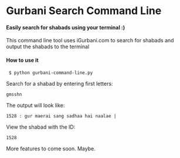 Gurbani Search Command Line
===========================================
#### Easily search for shabads using your terminal :)
This command line tool uses iGurbani.com to search for shabads and output the shabads to the terminal

#### How to use it
` $ python gurbani-command-line.py`

Search for a shabad by entering first letters:

`gmsshn`

The output will look like:

`1528 : gur maerai sang sadhaa hai naalae |`

View the shabad with the ID:

`1528`


More features to come soon. Maybe.

